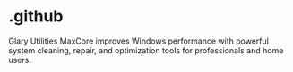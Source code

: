 # .github
Glary Utilities MaxCore improves Windows performance with powerful system cleaning, repair, and optimization tools for professionals and home users.

